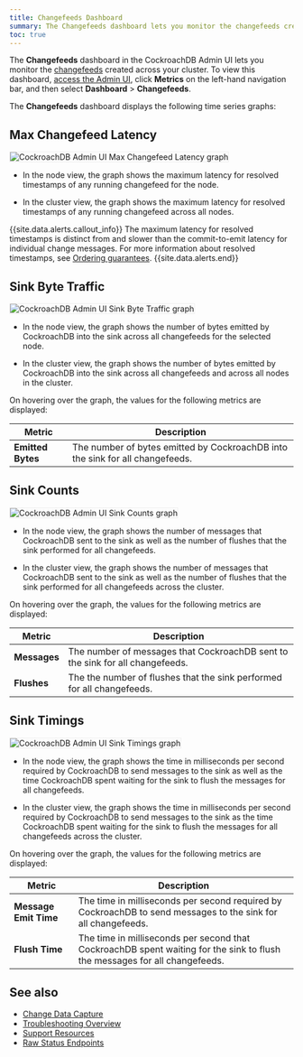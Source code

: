 ```yaml
---
title: Changefeeds Dashboard
summary: The Changefeeds dashboard lets you monitor the changefeeds created across your cluster.
toc: true
---
```


The **Changefeeds** dashboard in the CockroachDB Admin UI lets you monitor the [changefeeds](change-data-capture.html) created across your cluster. To view this dashboard, [access the Admin UI](admin-ui-access-and-navigate.html#access-the-admin-ui), click **Metrics** on the left-hand navigation bar, and then select **Dashboard** > **Changefeeds**.


The **Changefeeds** dashboard displays the following time series graphs:

## Max Changefeed Latency

<img src="{{ 'images/v20.1/admin_ui_max_changefeed.png' | relative_url }}" alt="CockroachDB Admin UI Max Changefeed Latency graph" style="border:1px solid #eee;max-width:100%" />

- In the node view, the graph shows the maximum latency for resolved timestamps of any running changefeed for the node.

- In the cluster view, the graph shows the maximum latency for resolved timestamps of any running changefeed across all nodes.

{{site.data.alerts.callout_info}}
The maximum latency for resolved timestamps is distinct from and slower than the commit-to-emit latency for individual change messages. For more information about resolved timestamps, see [Ordering guarantees](change-data-capture.html#ordering-guarantees).
{{site.data.alerts.end}}

## Sink Byte Traffic

<img src="{{ 'images/v20.1/admin_ui_sink_byte_traffic.png' | relative_url }}" alt="CockroachDB Admin UI Sink Byte Traffic graph" style="border:1px solid #eee;max-width:100%" />

- In the node view, the graph shows the number of bytes emitted by CockroachDB into the sink across all changefeeds for the selected node.

- In the cluster view, the graph shows the number of bytes emitted by CockroachDB into the sink across all changefeeds and across all nodes in the cluster.

On hovering over the graph, the values for the following metrics are displayed:

Metric | Description
--------|----
**Emitted Bytes** | The number of bytes emitted by CockroachDB into the sink for all changefeeds.

## Sink Counts

<img src="{{ 'images/v20.1/admin_ui_sink_counts.png' | relative_url }}" alt="CockroachDB Admin UI Sink Counts graph" style="border:1px solid #eee;max-width:100%" />

- In the node view, the graph shows the number of messages that CockroachDB sent to the sink as well as the number of flushes that the sink performed for all changefeeds.

- In the cluster view, the graph shows the number of messages that CockroachDB sent to the sink as well as the number of flushes that the sink performed for all changefeeds across the cluster.

On hovering over the graph, the values for the following metrics are displayed:

Metric | Description
--------|----
**Messages** | The number of messages that CockroachDB sent to the sink for all changefeeds.
**Flushes** | The the number of flushes that the sink performed for all changefeeds.

## Sink Timings

<img src="{{ 'images/v20.1/admin_ui_sink_timings.png' | relative_url }}" alt="CockroachDB Admin UI Sink Timings graph" style="border:1px solid #eee;max-width:100%" />

- In the node view, the graph shows the time in milliseconds per second required by CockroachDB to send messages to the sink as well as the time CockroachDB spent waiting for the sink to flush the messages for all changefeeds.

- In the cluster view, the graph shows the time in milliseconds per second required by CockroachDB to send messages to the sink as the time CockroachDB spent waiting for the sink to flush the messages for all changefeeds across the cluster.

On hovering over the graph, the values for the following metrics are displayed:

Metric | Description
--------|----
**Message Emit Time** | The time in milliseconds per second required by CockroachDB to send messages to the sink for all changefeeds.
**Flush Time** | The time in milliseconds per second that CockroachDB spent waiting for the sink to flush the messages for all changefeeds.

## See also

- [Change Data Capture](change-data-capture.html)
- [Troubleshooting Overview](troubleshooting-overview.html)
- [Support Resources](support-resources.html)
- [Raw Status Endpoints](monitoring-and-alerting.html#raw-status-endpoints)
